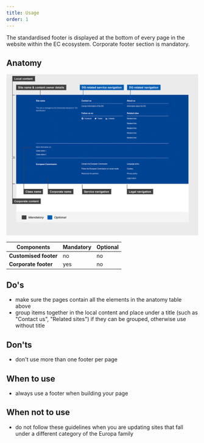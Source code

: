 ```yaml
---
title: Usage
order: 1
---
```

The standardised footer is displayed at the bottom of every page in the website within the EC ecosystem. Corporate footer section is mandatory.

## Anatomy

![](/cms-images/standardised-footer.png)

| Components            | Mandatory | Optional |
| --------------------- | --------- | -------- |
| **Customised footer** | no        | no       |
| **Corporate footer**  | yes       | no       |

## Do's

- make sure the pages contain all the elements in the anatomy table above
- group items together in the local content and place under a title (such as "Contact us", "Related sites") if they can be grouped, otherwise use without title

## Don'ts

- don't use more than one footer per page

## When to use

- always use a footer when building your page

## When not to use

- do not follow these guidelines when you are updating sites that fall under a different category of the Europa family
